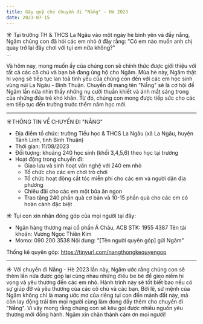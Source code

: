 ```yaml
---
title: Gây quỹ cho chuyến đi "Nắng" - Hè 2023
date: 2023-07-15
---
```


☀️ Tại trường TH & THCS La Ngâu vào một ngày hè bình yên và đầy nắng, Ngăm chúng con đã hỏi các em nhỏ ở đây rằng: "Có em nào muốn anh chị quay trở lại đây chơi với tụi em nữa không?"  
...

Và hôm nay, mong muốn ấy của chúng con sẽ chính thức được giới thiệu với tất cả các cô chú và bạn bè đang ủng hộ cho Ngăm. Mùa hè này, Ngăm thật hi vọng sẽ tiếp tục lan toả tình yêu của chúng con đến với các em học sinh vùng núi La Ngâu - Bình Thuận. Chuyến đi mang tên "Nắng" sẽ là cơ hội để Ngăm lần nữa nhìn thấy những nụ cười thuần khiết và ánh mắt sáng trong của những đứa trẻ khó khăn. Từ đó, chúng con mong được tiếp sức cho các em tiếp tục đến trường trước thềm năm học mới.
_______
☀️THÔNG TIN VỀ CHUYẾN ĐI "NẮNG"
- Địa điểm tổ chức: trường Tiểu học & THCS La Ngâu (xã La Ngâu, huyện Tánh Linh, tỉnh Bình Thuận)
- Thời gian: 11/08/2023
- Đối tượng: khoảng 240 học sinh (khối 3,4,5,6) theo học tại trường
- Hoạt động trong chuyến đi:
  + Giao lưu và sinh hoạt văn nghệ với 240 em nhỏ
  + Tổ chức cho các em chơi trò chơi
  + Tổ chức hoạt động cắt tóc miễn phí cho các em và người dân địa phương
  + Chiêu đãi cho các em một bữa ăn ngon
  + Trao tặng 240 phần quà cơ bản và 10-15 phần quà cho các em có hoàn cảnh đặc biệt

☀️ Tụi con xin nhận đóng góp của mọi người tại đây:
- Ngân hàng thương mại cổ phần Á Châu, ACB
  STK: 1955 4387
  Tên tài khoản: Vương Ngọc Thiên Kim
- Momo: 090 200 3538
  Nội dung: "[Tên người quyên góp] gửi Ngăm"

Thống kê quyên góp: https://tinyurl.com/nangthongkequyengop

[//]: # (TODO: Embed Google Docs here)
_______
☀️ Với chuyến đi Nắng - Hè 2023 lần này, Ngăm ước rằng chúng con sẽ thêm lần nữa được góp lại cùng nhau những điều be bé để gieo niềm hi vọng và yêu thương đến các em nhỏ. Hành trình này sẽ tốt biết bao nếu có sự giúp đỡ và yêu thương của các cô chú và các bạn. Bởi lẽ, sứ mệnh của Ngăm không chỉ là mang ước mơ của riêng tụi con đến mảnh đất này, mà còn lay động trái tim mọi người cùng làm đong đầy thêm cho chuyến đi "Nắng". Vì vậy mong rằng chúng con sẽ kêu gọi được nhiều nguồn yêu thương mới đồng hành. Ngăm xin chân thành cảm ơn mọi người!
